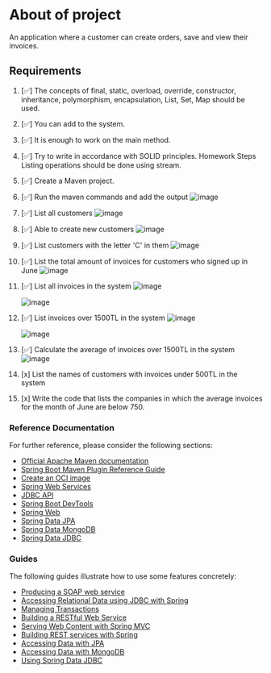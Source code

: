 # About of project
An application where a customer can create orders, save and view their invoices.
## Requirements
1. [✅] The concepts of final, static, overload, override, constructor, inheritance, polymorphism, encapsulation, List, Set, Map should be used.
2. [✅] You can add to the system.
3. [✅] It is enough to work on the main method.
4. [✅] Try to write in accordance with SOLID principles.
 Homework Steps
Listing operations should be done using stream.
5. [✅] Create a Maven project.

6. [✅] Run the maven commands and add the output
   ![image](https://user-images.githubusercontent.com/48466124/216761087-fd3360b4-8a70-49be-a087-0d66ab306e29.png)

7. [✅] List all customers
   ![image](https://user-images.githubusercontent.com/48466124/216721884-c7bbdf30-87bf-4415-8a6e-ca6bf71d1243.png)

8. [✅] Able to create new customers
    ![image](https://user-images.githubusercontent.com/48466124/216720786-778c3933-52df-4b45-9f60-49c9ae6f00d3.png)

9. [✅] List customers with the letter 'C' in them
   ![image](https://user-images.githubusercontent.com/48466124/216774740-880f9e03-848c-42c7-bde2-8b9174d5e11e.png)

10. [✅] List the total amount of invoices for customers who signed up in June
    ![image](https://user-images.githubusercontent.com/48466124/216778967-8d3eb8b6-0e4b-4cc2-8ae3-c12a66177577.png)

11. [✅] List all invoices in the system
     ![image](https://user-images.githubusercontent.com/48466124/216783486-0cf700b1-5bc1-412a-adce-319c700008ab.png)
   
     ![image](https://user-images.githubusercontent.com/48466124/216783517-f854097d-86d6-4267-b7fa-2151ecf8f52c.png)

12. [✅] List invoices over 1500TL in the system
    ![image](https://user-images.githubusercontent.com/48466124/216784996-2abf7092-cce3-44cd-85bb-86269f921bb8.png)
    
    ![image](https://user-images.githubusercontent.com/48466124/216785001-85499d35-b8ff-4471-a798-67bf8df4f406.png)

13. [✅] Calculate the average of invoices over 1500TL in the system
    ![image](https://user-images.githubusercontent.com/48466124/216785172-9302d7cc-d576-4e99-819b-256d7d235e4d.png)

14. [x] List the names of customers with invoices under 500TL in the system
15. [x] Write the code that lists the companies in which the average invoices for the month of June are below 750.


### Reference Documentation

For further reference, please consider the following sections:

* [Official Apache Maven documentation](https://maven.apache.org/guides/index.html)
* [Spring Boot Maven Plugin Reference Guide](https://docs.spring.io/spring-boot/docs/3.0.2/maven-plugin/reference/html/)
* [Create an OCI image](https://docs.spring.io/spring-boot/docs/3.0.2/maven-plugin/reference/html/#build-image)
* [Spring Web Services](https://docs.spring.io/spring-boot/docs/3.0.2/reference/htmlsingle/#io.webservices)
* [JDBC API](https://docs.spring.io/spring-boot/docs/3.0.2/reference/htmlsingle/#data.sql)
* [Spring Boot DevTools](https://docs.spring.io/spring-boot/docs/3.0.2/reference/htmlsingle/#using.devtools)
* [Spring Web](https://docs.spring.io/spring-boot/docs/3.0.2/reference/htmlsingle/#web)
* [Spring Data JPA](https://docs.spring.io/spring-boot/docs/3.0.2/reference/htmlsingle/#data.sql.jpa-and-spring-data)
* [Spring Data MongoDB](https://docs.spring.io/spring-boot/docs/3.0.2/reference/htmlsingle/#data.nosql.mongodb)
* [Spring Data JDBC](https://docs.spring.io/spring-boot/docs/3.0.2/reference/htmlsingle/#data.sql.jdbc)

### Guides

The following guides illustrate how to use some features concretely:

* [Producing a SOAP web service](https://spring.io/guides/gs/producing-web-service/)
* [Accessing Relational Data using JDBC with Spring](https://spring.io/guides/gs/relational-data-access/)
* [Managing Transactions](https://spring.io/guides/gs/managing-transactions/)
* [Building a RESTful Web Service](https://spring.io/guides/gs/rest-service/)
* [Serving Web Content with Spring MVC](https://spring.io/guides/gs/serving-web-content/)
* [Building REST services with Spring](https://spring.io/guides/tutorials/rest/)
* [Accessing Data with JPA](https://spring.io/guides/gs/accessing-data-jpa/)
* [Accessing Data with MongoDB](https://spring.io/guides/gs/accessing-data-mongodb/)
* [Using Spring Data JDBC](https://github.com/spring-projects/spring-data-examples/tree/master/jdbc/basics)

